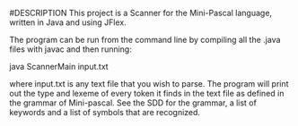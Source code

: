 #DESCRIPTION
This project is a Scanner for the Mini-Pascal language, written in Java and using JFlex.

The program can be run from the command line by compiling all the .java files with javac and then running:

java ScannerMain input.txt

where input.txt is any text file that you wish to parse. The program will print out the type and lexeme of every token it finds in the text file as defined in the grammar of Mini-pascal. See the SDD for the grammar, a list of keywords and a list of symbols that are recognized. 

